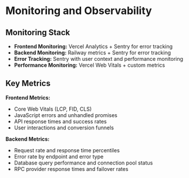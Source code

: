 # Monitoring and Observability

## Monitoring Stack

- **Frontend Monitoring:** Vercel Analytics + Sentry for error tracking
- **Backend Monitoring:** Railway metrics + Sentry for error tracking  
- **Error Tracking:** Sentry with user context and performance monitoring
- **Performance Monitoring:** Vercel Web Vitals + custom metrics

## Key Metrics

**Frontend Metrics:**
- Core Web Vitals (LCP, FID, CLS)
- JavaScript errors and unhandled promises
- API response times and success rates
- User interactions and conversion funnels

**Backend Metrics:**
- Request rate and response time percentiles
- Error rate by endpoint and error type
- Database query performance and connection pool status
- RPC provider response times and failover rates
